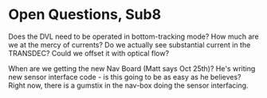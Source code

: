 Open Questions, Sub8
====================

Does the DVL need to be operated in bottom-tracking mode? How much are we at the mercy of currents? Do we actually see substantial current in the TRANSDEC? Could we offset it with optical flow?

When are we getting the new Nav Board (Matt says Oct 25th)? He's writing new sensor interface code - is this going to be as easy as he believes? Right now, there is a gumstix in the nav-box doing the sensor interfacing. 

